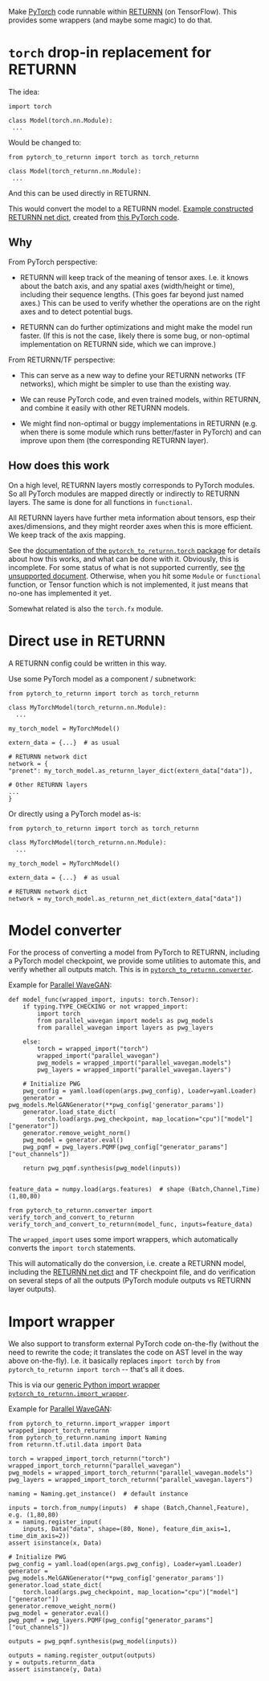 Make [PyTorch](https://pytorch.org/) code
runnable within [RETURNN](https://github.com/rwth-i6/returnn)
(on TensorFlow).
This provides some wrappers (and maybe some magic) to do that.


# `torch` drop-in replacement for RETURNN

The idea:
```
import torch

class Model(torch.nn.Module):
 ...
```
Would be changed to:
```
from pytorch_to_returnn import torch as torch_returnn

class Model(torch_returnn.nn.Module):
 ...
```
And this can be used directly in RETURNN.

This would convert the model to a RETURNN model.
[Example constructed RETURNN net dict](https://gist.github.com/albertz/01264cfbd2dfd73a19c1e2ac40bdb16b),
created from
[this PyTorch code](https://github.com/albertz/import-parallel-wavegan/blob/main/pytorch_to_returnn.py).

## Why

From PyTorch perspective:

- RETURNN will keep track of the meaning of tensor axes.
I.e. it knows about the batch axis,
and any spatial axes (width/height or time),
including their sequence lengths.
(This goes far beyond just named axes.)
This can be used to verify whether the operations are on the right axes
and to detect potential bugs.

- RETURNN can do further optimizations
and might make the model run faster.
(If this is not the case, likely there is some bug,
or non-optimal implementation on RETURNN side,
which we can improve.)

From RETURNN/TF perspective:

- This can serve as a new way to define your RETURNN networks (TF networks),
which might be simpler to use than the existing way.

- We can reuse PyTorch code, and even trained models,
within RETURNN,
and combine it easily with other RETURNN models.

- We might find non-optimal or buggy implementations in RETURNN
(e.g. when there is some module which runs better/faster in PyTorch)
and can improve upon them (the corresponding RETURNN layer).

## How does this work

On a high level, RETURNN layers mostly corresponds to PyTorch modules.
So all PyTorch modules are mapped directly or indirectly to RETURNN layers.
The same is done for all functions in `functional`.

All RETURNN layers have further meta information about tensors,
esp their axes/dimensions,
and they might reorder axes when this is more efficient.
We keep track of the axis mapping.

See the [documentation of the `pytorch_to_returnn.torch` package](pytorch_to_returnn/torch)
for details about how this works,
and what can be done with it.
Obviously, this is incomplete.
For some status of what is not supported currently,
see [the unsupported document](Unsupported.md).
Otherwise, when you hit some `Module`
or `functional` function, or Tensor function
which is not implemented,
it just means that no-one has implemented it yet.

Somewhat related is also the `torch.fx` module.


# Direct use in RETURNN

A RETURNN config could be written in this way.

Use some PyTorch model as a component / subnetwork:
```
from pytorch_to_returnn import torch as torch_returnn

class MyTorchModel(torch_returnn.nn.Module):
  ...

my_torch_model = MyTorchModel() 

extern_data = {...}  # as usual

# RETURNN network dict
network = {
"prenet": my_torch_model.as_returnn_layer_dict(extern_data["data"]),

# Other RETURNN layers
...
}
```

Or directly using a PyTorch model as-is:

```
from pytorch_to_returnn import torch as torch_returnn

class MyTorchModel(torch_returnn.nn.Module):
  ...

my_torch_model = MyTorchModel() 

extern_data = {...}  # as usual

# RETURNN network dict
network = my_torch_model.as_returnn_net_dict(extern_data["data"])
```


# Model converter

For the process of converting a model from PyTorch to RETURNN,
including a PyTorch model checkpoint,
we provide some utilities to automate this,
and verify whether all outputs match.
This is in [`pytorch_to_returnn.converter`](pytorch_to_returnn/converter).

Example for [Parallel WaveGAN](https://github.com/kan-bayashi/ParallelWaveGAN):
```
def model_func(wrapped_import, inputs: torch.Tensor):
    if typing.TYPE_CHECKING or not wrapped_import:
        import torch
        from parallel_wavegan import models as pwg_models
        from parallel_wavegan import layers as pwg_layers

    else:
        torch = wrapped_import("torch")
        wrapped_import("parallel_wavegan")
        pwg_models = wrapped_import("parallel_wavegan.models")
        pwg_layers = wrapped_import("parallel_wavegan.layers")

    # Initialize PWG
    pwg_config = yaml.load(open(args.pwg_config), Loader=yaml.Loader)
    generator = pwg_models.MelGANGenerator(**pwg_config['generator_params'])
    generator.load_state_dict(
        torch.load(args.pwg_checkpoint, map_location="cpu")["model"]["generator"])
    generator.remove_weight_norm()
    pwg_model = generator.eval()
    pwg_pqmf = pwg_layers.PQMF(pwg_config["generator_params"]["out_channels"])

    return pwg_pqmf.synthesis(pwg_model(inputs))


feature_data = numpy.load(args.features)  # shape (Batch,Channel,Time) (1,80,80)

from pytorch_to_returnn.converter import verify_torch_and_convert_to_returnn
verify_torch_and_convert_to_returnn(model_func, inputs=feature_data)
```
The `wrapped_import` uses some import wrappers,
which automatically converts the `import torch` statements.

This will automatically do the conversion,
i.e. create a RETURNN model,
including the [RETURNN net dict](https://gist.github.com/albertz/01264cfbd2dfd73a19c1e2ac40bdb16b)
and TF checkpoint file,
and do verification on several steps of all the outputs
(PyTorch module outputs vs RETURNN layer outputs).


# Import wrapper

We also support to transform external PyTorch code
on-the-fly
(without the need to rewrite the code;
it translates the code on AST level in the way above on-the-fly).
I.e. it basically replaces
`import torch` by `from pytorch_to_returnn import torch`
-- that's all it does. 

This is via our [generic Python import wrapper `pytorch_to_returnn.import_wrapper`](pytorch_to_returnn/import_wrapper).

Example for [Parallel WaveGAN](https://github.com/kan-bayashi/ParallelWaveGAN):
```
from pytorch_to_returnn.import_wrapper import wrapped_import_torch_returnn
from pytorch_to_returnn.naming import Naming
from returnn.tf.util.data import Data

torch = wrapped_import_torch_returnn("torch")
wrapped_import_torch_returnn("parallel_wavegan")
pwg_models = wrapped_import_torch_returnn("parallel_wavegan.models")
pwg_layers = wrapped_import_torch_returnn("parallel_wavegan.layers")

naming = Naming.get_instance()  # default instance

inputs = torch.from_numpy(inputs)  # shape (Batch,Channel,Feature), e.g. (1,80,80)
x = naming.register_input(
    inputs, Data("data", shape=(80, None), feature_dim_axis=1, time_dim_axis=2))
assert isinstance(x, Data)

# Initialize PWG
pwg_config = yaml.load(open(args.pwg_config), Loader=yaml.Loader)
generator = pwg_models.MelGANGenerator(**pwg_config['generator_params'])
generator.load_state_dict(
    torch.load(args.pwg_checkpoint, map_location="cpu")["model"]["generator"])
generator.remove_weight_norm()
pwg_model = generator.eval()
pwg_pqmf = pwg_layers.PQMF(pwg_config["generator_params"]["out_channels"])

outputs = pwg_pqmf.synthesis(pwg_model(inputs))

outputs = naming.register_output(outputs)
y = outputs.returnn_data
assert isinstance(y, Data)
```
